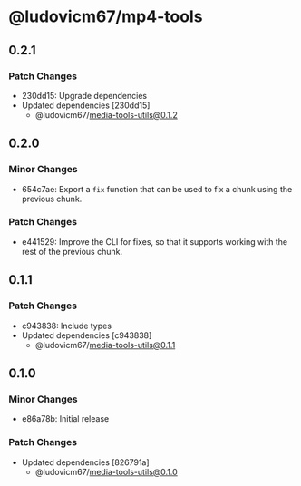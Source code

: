 # @ludovicm67/mp4-tools

## 0.2.1

### Patch Changes

- 230dd15: Upgrade dependencies
- Updated dependencies [230dd15]
  - @ludovicm67/media-tools-utils@0.1.2

## 0.2.0

### Minor Changes

- 654c7ae: Export a `fix` function that can be used to fix a chunk using the previous chunk.

### Patch Changes

- e441529: Improve the CLI for fixes, so that it supports working with the rest of the previous chunk.

## 0.1.1

### Patch Changes

- c943838: Include types
- Updated dependencies [c943838]
  - @ludovicm67/media-tools-utils@0.1.1

## 0.1.0

### Minor Changes

- e86a78b: Initial release

### Patch Changes

- Updated dependencies [826791a]
  - @ludovicm67/media-tools-utils@0.1.0
